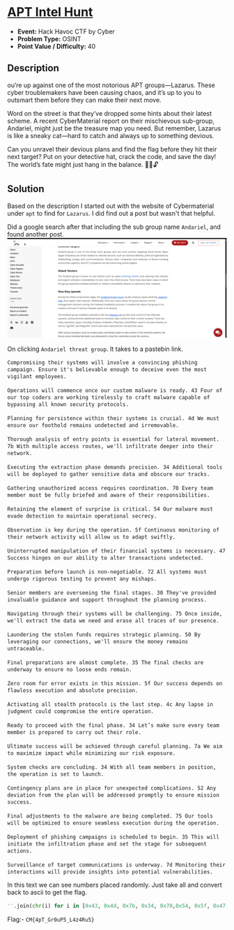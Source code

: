 # <u>APT Intel Hunt</u>

* **Event:** Hack Havoc CTF by Cyber 
* **Problem Type:** OSINT
* **Point Value / Difficulty:** 40
## Description
ou’re up against one of the most notorious APT groups—Lazarus. These cyber troublemakers have been causing chaos, and it’s up to you to outsmart them before they can make their next move.

Word on the street is that they’ve dropped some hints about their latest scheme. A recent CyberMaterial report on their mischievous sub-group, Andariel, might just be the treasure map you need. But remember, Lazarus is like a sneaky cat—hard to catch and always up to something devious.

Can you unravel their devious plans and find the flag before they hit their next target? Put on your detective hat, crack the code, and save the day! The world’s fate might just hang in the balance. 🕵️‍♂️🔓
## Solution

Based on the description I started out with the website of Cybermaterial under `apt` to find for `Lazarus`. I did find out a post but wasn't that helpful.

Did a google search after that including the sub group name `Andariel`, and found another post.
![](lazarus.png)

On clicking `Andariel threat group`. It takes to a pastebin link.

```
Compromising their systems will involve a convincing phishing campaign. Ensure it's believable enough to deceive even the most vigilant employees.
 
Operations will commence once our custom malware is ready. 43 Four of our top coders are working tirelessly to craft malware capable of bypassing all known security protocols.
 
Planning for persistence within their systems is crucial. 4d We must ensure our foothold remains undetected and irremovable.
 
Thorough analysis of entry points is essential for lateral movement. 7b With multiple access routes, we'll infiltrate deeper into their network.
 
Executing the extraction phase demands precision. 34 Additional tools will be deployed to gather sensitive data and obscure our tracks.
 
Gathering unauthorized access requires coordination. 70 Every team member must be fully briefed and aware of their responsibilities.
 
Retaining the element of surprise is critical. 54 Our malware must evade detection to maintain operational secrecy.
 
Observation is key during the operation. 5f Continuous monitoring of their network activity will allow us to adapt swiftly.
 
Uninterrupted manipulation of their financial systems is necessary. 47 Success hinges on our ability to alter transactions undetected.
 
Preparation before launch is non-negotiable. 72 All systems must undergo rigorous testing to prevent any mishaps.
 
Senior members are overseeing the final stages. 30 They've provided invaluable guidance and support throughout the planning process.
 
Navigating through their systems will be challenging. 75 Once inside, we'll extract the data we need and erase all traces of our presence.
 
Laundering the stolen funds requires strategic planning. 50 By leveraging our connections, we'll ensure the money remains untraceable.
 
Final preparations are almost complete. 35 The final checks are underway to ensure no loose ends remain.
 
Zero room for error exists in this mission. 5f Our success depends on flawless execution and absolute precision.
 
Activating all stealth protocols is the last step. 4c Any lapse in judgment could compromise the entire operation.
 
Ready to proceed with the final phase. 34 Let’s make sure every team member is prepared to carry out their role.
 
Ultimate success will be achieved through careful planning. 7a We aim to maximize impact while minimizing our risk exposure.
 
System checks are concluding. 34 With all team members in position, the operation is set to launch.
 
Contingency plans are in place for unexpected complications. 52 Any deviation from the plan will be addressed promptly to ensure mission success.
 
Final adjustments to the malware are being completed. 75 Our tools will be optimized to ensure seamless execution during the operation.
 
Deployment of phishing campaigns is scheduled to begin. 35 This will initiate the infiltration phase and set the stage for subsequent actions.
 
Surveillance of target communications is underway. 7d Monitoring their interactions will provide insights into potential vulnerabilities.
```

In this text we can see numbers placed randomly. Just take all and convert back to ascii to get the flag.

```python
''.join(chr(i) for i in [0x43, 0x4d, 0x7b, 0x34, 0x70,0x54, 0x5f, 0x47,0x72,0x30, 0x75, 0x50, 0x35, 0x5f, 0x4c,0x34,0x7a,0x34,0x52,0x75,0x35,0x7d])
```

Flag:- `CM{4pT_Gr0uP5_L4z4Ru5}`